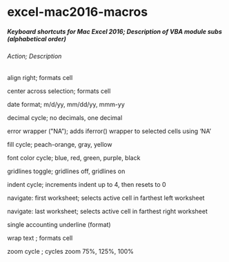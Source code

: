 # excel-mac2016-macros

<h5><b>Keyboard shortcuts for Mac Excel 2016; Description of VBA module subs (alphabetical order)</b></h5>

<h6>Action; Description</h6>

align right; formats cell

center across selection; formats cell

date format; m/d/yy, mm/dd/yy, mmm-yy 

decimal cycle; no decimals, one decimal

error wrapper ("NA”); adds iferror() wrapper to selected cells using ‘NA’

fill cycle; peach-orange, gray, yellow

font color cycle; blue, red, green, purple, black

gridlines toggle; gridlines off, gridlines on

indent cycle; increments indent up to 4, then resets to 0

navigate: first worksheet; selects active cell in farthest left worksheet 

navigate: last worksheet; selects active cell in farthest right worksheet

single accounting underline (format)

wrap text ; formats cell

zoom cycle ; cycles zoom 75%, 125%, 100%
